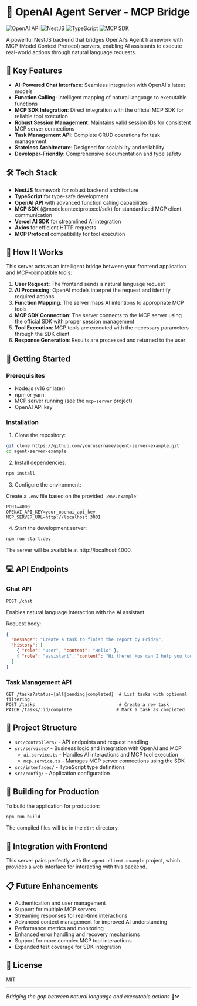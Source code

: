# 🔎 OpenAI Agent Server - MCP Bridge

![OpenAI API](https://img.shields.io/badge/OpenAI%20API-Ready-brightgreen)
![NestJS](https://img.shields.io/badge/NestJS-10.0%2B-red)
![TypeScript](https://img.shields.io/badge/TypeScript-5.0%2B-blue)
![MCP SDK](https://img.shields.io/badge/MCP%20SDK-Integrated-orange)

A powerful NestJS backend that bridges OpenAI's Agent framework with MCP (Model Context Protocol) servers, enabling AI assistants to execute real-world actions through natural language requests.

## 🌟 Key Features

- **AI-Powered Chat Interface**: Seamless integration with OpenAI's latest models
- **Function Calling**: Intelligent mapping of natural language to executable functions
- **MCP SDK Integration**: Direct integration with the official MCP SDK for reliable tool execution
- **Robust Session Management**: Maintains valid session IDs for consistent MCP server connections
- **Task Management API**: Complete CRUD operations for task management
- **Stateless Architecture**: Designed for scalability and reliability
- **Developer-Friendly**: Comprehensive documentation and type safety

## 🛠️ Tech Stack

- **NestJS** framework for robust backend architecture
- **TypeScript** for type-safe development
- **OpenAI API** with advanced function calling capabilities
- **MCP SDK** (@modelcontextprotocol/sdk) for standardized MCP client communication
- **Vercel AI SDK** for streamlined AI integration
- **Axios** for efficient HTTP requests
- **MCP Protocol** compatibility for tool execution

## 🔗 How It Works

This server acts as an intelligent bridge between your frontend application and MCP-compatible tools:

1. **User Request**: The frontend sends a natural language request
2. **AI Processing**: OpenAI models interpret the request and identify required actions
3. **Function Mapping**: The server maps AI intentions to appropriate MCP tools
4. **MCP SDK Connection**: The server connects to the MCP server using the official SDK with proper session management
5. **Tool Execution**: MCP tools are executed with the necessary parameters through the SDK client
6. **Response Generation**: Results are processed and returned to the user

## 🚀 Getting Started

### Prerequisites

- Node.js (v16 or later)
- npm or yarn
- MCP server running (see the `mcp-server` project)
- OpenAI API key

### Installation

1. Clone the repository:

```bash
git clone https://github.com/yourusername/agent-server-example.git
cd agent-server-example
```

2. Install dependencies:

```bash
npm install
```

3. Configure the environment:

Create a `.env` file based on the provided `.env.example`:

```
PORT=4000
OPENAI_API_KEY=your_openai_api_key
MCP_SERVER_URL=http://localhost:3001
```

4. Start the development server:

```bash
npm run start:dev
```

The server will be available at http://localhost:4000.

## 💻 API Endpoints

### Chat API

```
POST /chat
```

Enables natural language interaction with the AI assistant.

Request body:
```json
{
  "message": "Create a task to finish the report by Friday",
  "history": [
    { "role": "user", "content": "Hello" },
    { "role": "assistant", "content": "Hi there! How can I help you today?" }
  ]
}
```

### Task Management API

```
GET /tasks?status=[all|pending|completed]  # List tasks with optional filtering
POST /tasks                                # Create a new task
PATCH /tasks/:id/complete                 # Mark a task as completed
```

## 📂 Project Structure

- `src/controllers/` - API endpoints and request handling
- `src/services/` - Business logic and integration with OpenAI and MCP
  - `ai.service.ts` - Handles AI interactions and MCP tool execution
  - `mcp.service.ts` - Manages MCP server connections using the SDK
- `src/interfaces/` - TypeScript type definitions
- `src/config/` - Application configuration

## 🔧 Building for Production

To build the application for production:

```bash
npm run build
```

The compiled files will be in the `dist` directory.

## 🔄 Integration with Frontend

This server pairs perfectly with the `agent-client-example` project, which provides a web interface for interacting with this backend.

## 📋 Future Enhancements

- Authentication and user management
- Support for multiple MCP servers
- Streaming responses for real-time interactions
- Advanced context management for improved AI understanding
- Performance metrics and monitoring
- Enhanced error handling and recovery mechanisms
- Support for more complex MCP tool interactions
- Expanded test coverage for SDK integration

## 📄 License

MIT

---

*Bridging the gap between natural language and executable actions* 🤖⚒️

